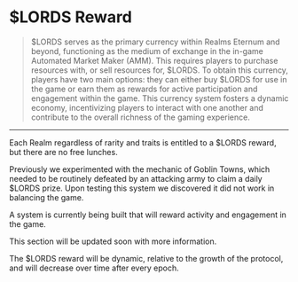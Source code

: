 # $LORDS Reward

> $LORDS serves as the primary currency within Realms Eternum and beyond, functioning as the medium of exchange in the in-game Automated Market Maker (AMM). This requires players to purchase resources with, or sell resources for, $LORDS. To obtain this currency, players have two main options: they can either buy $LORDS for use in the game or earn them as rewards for active participation and engagement within the game. This currency system fosters a dynamic economy, incentivizing players to interact with one another and contribute to the overall richness of the gaming experience.

---

Each Realm regardless of rarity and traits is entitled to a $LORDS reward, but there are no free lunches.

Previously we experimented with the mechanic of Goblin Towns, which needed to be routinely defeated by an attacking army to claim a daily $LORDS prize. Upon testing this system we discovered it did not work in balancing the game. 

A system is currently being built that will reward activity and engagement in the game.

This section will be updated soon with more information. 


The $LORDS reward will be dynamic, relative to the growth of the protocol, and will decrease over time after every epoch. 
